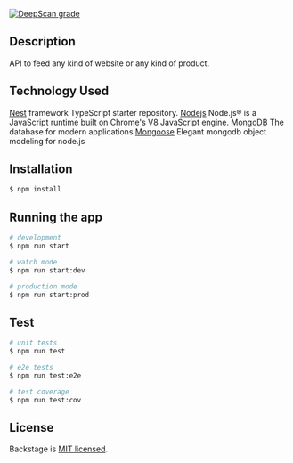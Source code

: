 [![DeepScan grade](https://deepscan.io/api/teams/5504/projects/7338/branches/72406/badge/grade.svg)](https://deepscan.io/dashboard#view=project&tid=5504&pid=7338&bid=72406)

## Description

API to feed any kind of website or any kind of product.

## Technology Used

[Nest](https://github.com/nestjs/nest) framework TypeScript starter repository.
[Nodejs](https://nodejs.org/en/) Node.js® is a JavaScript runtime built on Chrome's V8 JavaScript engine.
[MongoDB](https://www.mongodb.com/) The database for modern applications
[Mongoose](https://mongoosejs.com/) Elegant mongodb object modeling for node.js

## Installation

```bash
$ npm install
```

## Running the app

```bash
# development
$ npm run start

# watch mode
$ npm run start:dev

# production mode
$ npm run start:prod
```

## Test

```bash
# unit tests
$ npm run test

# e2e tests
$ npm run test:e2e

# test coverage
$ npm run test:cov
```

## License

Backstage is [MIT licensed](https://opensource.org/licenses/MIT).
